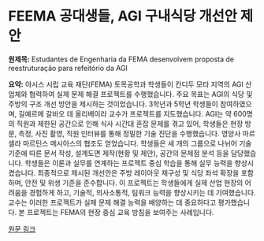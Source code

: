 # FEEMA 공대생들, AGI 구내식당 개선안 제안

**원제목:** Estudantes de Engenharia da FEMA desenvolvem proposta de reestruturação para refeitório da AGI

**요약:** 아시스 시립 교육 재단(FEMA) 토목공학과 학생들이 칸디두 모타 지역의 AGI 산업체와 협력하여 실제 문제 해결 프로젝트를 수행했습니다.  주요 목표는 AGI의 식당 및 주방의 구조 개선 방안을 제시하는 것이었습니다. 3학년과 5학년 학생들이 참여하였으며, 길예르메 갈바오 데 올리베이라 교수가 프로젝트를 지도했습니다.  AGI는 약 600명의 직원과 제한된 공간으로 인해 식사 시간대 혼잡 문제를 겪고 있어, 학생들은 현장 방문, 측정, 사진 촬영, 직원 인터뷰를 통해 정밀한 기술 진단을 수행했습니다.  영양사 마르셀라 마르틴스 메시아스의 협조도 얻었습니다. 학생들은 세 개의 그룹으로 나뉘어 기술 기준에 따른 문서 작성, 설계도면 제작(현황 및 제안), 공간의 문제점 분석 등을 담당했습니다.  학생들은 이론과 실무를 연계하는 프로젝트 중심 학습을 통해 실무 능력을 향상시켰습니다.  최종적으로 제시된 개선안은 주방 레이아웃 재구성 및 식당 좌석 확장을 포함하며, 안전 및 위생 기준을 준수합니다.  이 프로젝트는 학생들에게 실제 산업 현장의 어려움을 경험하게 하고, 기술적, 의사소통적, 팀워크 능력을 향상시키는 데 기여했습니다.  교수는 이러한 프로젝트가 실제 문제 해결 능력을 배양하는 데 중요하다고 평가했습니다.  본 프로젝트는 FEMA의 현장 중심 교육 방침을 보여주는 사례입니다.

[원문 링크](https://odiariodovale.com/estudantes-de-engenharia-da-fema-desenvolvem-proposta-de-reestruturacao-para-refeitorio-da-agi/)
